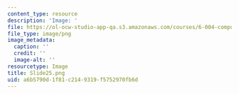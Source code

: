 ```yaml
---
content_type: resource
description: 'Image: '
file: https://ol-ocw-studio-app-qa.s3.amazonaws.com/courses/6-004-computation-structures-spring-2017/a6b5790d1f81c2149319f5752970fb6d_Slide25.png
file_type: image/png
image_metadata:
  caption: ''
  credit: ''
  image-alt: ''
resourcetype: Image
title: Slide25.png
uid: a6b5790d-1f81-c214-9319-f5752970fb6d
---
```


